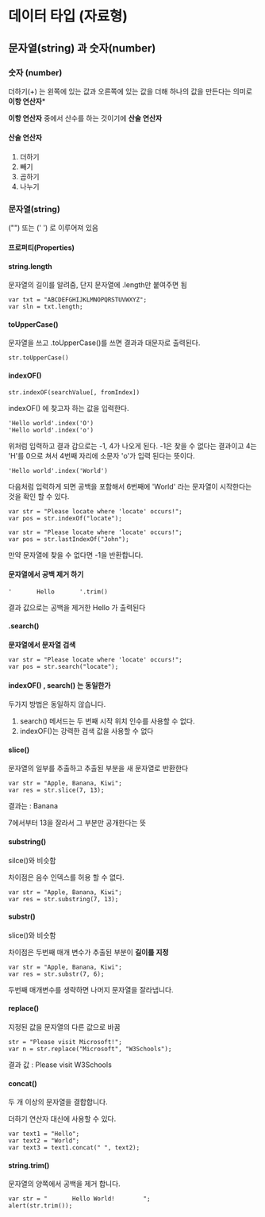 # 데이터 타입 (자료형)



## 문자열(string) 과 숫자(number)



### **숫자 (number)** 

더하기(+) 는 왼쪽에 있는 값과 오른쪽에 있는 값을 더해 하나의 값을 만든다는 의미로 **이항 연산자***

**이항 연산자** 중에서 산수를 하는 것이기에 **산술 연산자**

#### 산술 연산자

1. 더하기
2. 빼기
3. 곱하기
4. 나누기



### 문자열(string)

("") 또는 (' ') 로 이루어져 있음



#### 프로퍼티(Properties)

#### string.length

문자열의 길이를 알려줌, 단지 문자열에 .length만 붙여주면 됨 

```
var txt = "ABCDEFGHIJKLMNOPQRSTUVWXYZ";
var sln = txt.length;
```



#### toUpperCase()

문자열을 쓰고 .toUpperCase()를 쓰면 결과과 대문자로 출력된다.

```
str.toUpperCase()
```



#### indexOF()

```
str.indexOF(searchValue[, fromIndex])
```

indexOF() 에 찾고자 하는 값을 입력한다.

```
'Hello world'.index('O')
'Hello world'.index('o')
```

위처럼 입력하고 결과 갑으로는 -1, 4가 나오게 된다. -1은 찾을 수 없다는 결과이고 4는 'H'를 0으로 쳐서 4번째 자리에 소문자 'o'가 입력 된다는 뜻이다. 

```
'Hello world'.index('World')
```



다음처럼 입력하게 되면 공백을 포함해서 6번째에 'World' 라는 문자열이 시작한다는 것을 확인 할 수 있다. 



```
var str = "Please locate where 'locate' occurs!";
var pos = str.indexOf("locate");
```



```
var str = "Please locate where 'locate' occurs!";
var pos = str.lastIndexOf("John");
```

만약 문자열에 찾을 수 없다면 -1을 반환합니다.



#### 문자열에서 공백 제거 하기

```
'		Hello		'.trim()
```

결과 값으로는  공백을 제거한 Hello 가 출력된다



#### .search()

**문자열에서 문자열 검색**

```
var str = "Please locate where 'locate' occurs!";
var pos = str.search("locate");
```



#### indexOF() , search() 는 동일한가 

두가지 방법은 동일하지 않습니다.

1. search() 메서드는 두 번째 시작 위치 인수를 사용할 수 없다.
2. indexOF()는 강력한 검색 값을 사용할 수 없다



#### slice()

문자열의 일부를 추출하고 추출된 부분을 새 문자열로 반환한다

```
var str = "Apple, Banana, Kiwi";
var res = str.slice(7, 13);
```

결과는 : Banana

7에서부터 13을 잘라서 그 부분만 공개한다는 뜻



#### substring()

silce()와 비슷함

차이점은 음수 인덱스를 허용 할 수 없다.

```
var str = "Apple, Banana, Kiwi";
var res = str.substring(7, 13);
```



#### substr()

slice()와 비슷함

차이점은 두번째 매개 변수가 추출된 부분이 **길이를 지정**

```
var str = "Apple, Banana, Kiwi";
var res = str.substr(7, 6);
```

두번째 매개변수를 생략하면 나머지 문자열을 잘라냅니다.



#### 

#### replace()

지정된 값을 문자열의 다른 값으로 바꿈

```
str = "Please visit Microsoft!";
var n = str.replace("Microsoft", "W3Schools");
```

결과 값 : Please visit W3Schools



#### concat()

두 개 이상의 문자열을 결합합니다.

더하기 연산자 대신에 사용할 수 있다. 

```
var text1 = "Hello";
var text2 = "World";
var text3 = text1.concat(" ", text2);
```



#### string.trim()

문자열의 양쪽에서 공백을 제거 합니다.

```
var str = "       Hello World!        ";
alert(str.trim());
```

